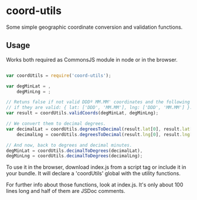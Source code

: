 coord-utils
===========

Some simple geographic coordinate conversion and validation functions.

Usage
-----

Works both required as CommonsJS module in node or in the browser.


```javascript

var coordUtils = require('coord-utils');

var degMinLat = ,
	degMinLng = ;

// Retuns false if not valid DDDº MM.MM' coordinates and the following object
// if they are valid: { lat: ['DDD', 'MM.MM'], lng: ['DDD', 'MM.MM'] }.
var result = coordUtils.validCoords(degMinLat, degMinLng);

// We convert them to decimal degrees.
var decimalLat = coordUtils.degreesToDecimal(result.lat[0], result.lat[1]),
    decimalLng = coordUtils.degreesToDecimal(result.lng[0], result.lng[1]);

// And now, back to degrees and decimal minutes.
degMinLat = coordUtils.decimalToDegrees(decimalLat),
degMinLng = coordUtils.decimalToDegrees(decimalLng);

```

To use it in the browser, download index.js from a script tag or include it in
your bundle. It will declare a 'coordUtils' global with the utility functions.

For further info about those functions, look at index.js. It's only about 100
lines long and half of them are JSDoc comments.
